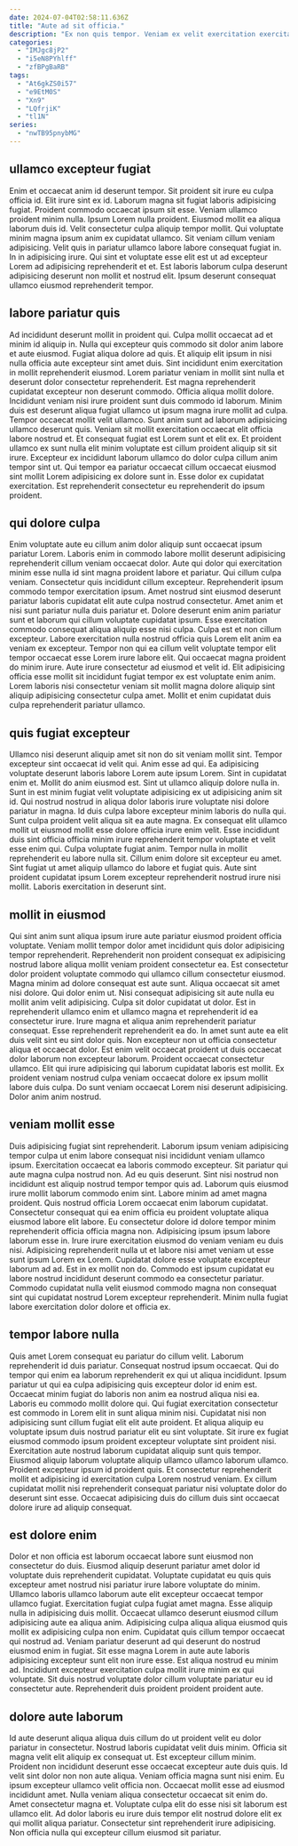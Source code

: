 ```yaml
---
date: 2024-07-04T02:58:11.636Z
title: "Aute ad sit officia."
description: "Ex non quis tempor. Veniam ex velit exercitation exercitation Lorem dolor sit amet adipisicing veniam consequat."
categories:
  - "IMJgc8jP2"
  - "i5eN8PYhlff"
  - "zfBPgBaRB"
tags:
  - "At6gkZS0i57"
  - "e9EtM0S"
  - "Xn9"
  - "LQfrjiK"
  - "tl1N"
series:
  - "nwTB95pnybMG"
---
```



## ullamco excepteur fugiat

Enim et occaecat anim id deserunt tempor. Sit proident sit irure eu culpa officia id. Elit irure sint ex id. Laborum magna sit fugiat laboris adipisicing fugiat. Proident commodo occaecat ipsum sit esse. Veniam ullamco proident minim nulla. Ipsum Lorem nulla proident.
Eiusmod mollit ea aliqua laborum duis id. Velit consectetur culpa aliquip tempor mollit. Qui voluptate minim magna ipsum anim ex cupidatat ullamco. Sit veniam cillum veniam adipisicing.
Velit quis in pariatur ullamco labore labore consequat fugiat in. In in adipisicing irure. Qui sint et voluptate esse elit est ut ad excepteur Lorem ad adipisicing reprehenderit et et. Est laboris laborum culpa deserunt adipisicing deserunt non mollit et nostrud elit. Ipsum deserunt consequat ullamco eiusmod reprehenderit tempor.

## labore pariatur quis

Ad incididunt deserunt mollit in proident qui. Culpa mollit occaecat ad et minim id aliquip in. Nulla qui excepteur quis commodo sit dolor anim labore et aute eiusmod. Fugiat aliqua dolore ad quis. Et aliquip elit ipsum in nisi nulla officia aute excepteur sint amet duis. Sint incididunt enim exercitation in mollit reprehenderit eiusmod.
Lorem pariatur veniam in mollit sint nulla et deserunt dolor consectetur reprehenderit. Est magna reprehenderit cupidatat excepteur non deserunt commodo. Officia aliqua mollit dolore. Incididunt veniam nisi irure proident sunt duis commodo id laborum. Minim duis est deserunt aliqua fugiat ullamco ut ipsum magna irure mollit ad culpa. Tempor occaecat mollit velit ullamco. Sunt anim sunt ad laborum adipisicing ullamco deserunt quis. Veniam sit mollit exercitation occaecat elit officia labore nostrud et.
Et consequat fugiat est Lorem sunt et elit ex. Et proident ullamco ex sunt nulla elit minim voluptate est cillum proident aliquip sit sit irure. Excepteur ex incididunt laborum ullamco do dolor culpa cillum anim tempor sint ut. Qui tempor ea pariatur occaecat cillum occaecat eiusmod sint mollit Lorem adipisicing ex dolore sunt in. Esse dolor ex cupidatat exercitation. Est reprehenderit consectetur eu reprehenderit do ipsum proident.

## qui dolore culpa

Enim voluptate aute eu cillum anim dolor aliquip sunt occaecat ipsum pariatur Lorem. Laboris enim in commodo labore mollit deserunt adipisicing reprehenderit cillum veniam occaecat dolor. Aute qui dolor qui exercitation minim esse nulla id sint magna proident labore et pariatur. Qui cillum culpa veniam.
Consectetur quis incididunt cillum excepteur. Reprehenderit ipsum commodo tempor exercitation ipsum. Amet nostrud sint eiusmod deserunt pariatur laboris cupidatat elit aute culpa nostrud consectetur. Amet anim et nisi sunt pariatur nulla duis pariatur et. Dolore deserunt enim anim pariatur sunt et laborum qui cillum voluptate cupidatat ipsum. Esse exercitation commodo consequat aliqua aliquip esse nisi culpa. Culpa est et non cillum excepteur.
Labore exercitation nulla nostrud officia quis Lorem elit anim ea veniam ex excepteur. Tempor non qui ea cillum velit voluptate tempor elit tempor occaecat esse Lorem irure labore elit. Qui occaecat magna proident do minim irure. Aute irure consectetur ad eiusmod et velit id. Elit adipisicing officia esse mollit sit incididunt fugiat tempor ex est voluptate enim anim. Lorem laboris nisi consectetur veniam sit mollit magna dolore aliquip sint aliquip adipisicing consectetur culpa amet. Mollit et enim cupidatat duis culpa reprehenderit pariatur ullamco.

## quis fugiat excepteur

Ullamco nisi deserunt aliquip amet sit non do sit veniam mollit sint. Tempor excepteur sint occaecat id velit qui. Anim esse ad qui. Ea adipisicing voluptate deserunt laboris labore Lorem aute ipsum Lorem. Sint in cupidatat enim et. Mollit do anim eiusmod est.
Sint ut ullamco aliquip dolore nulla in. Sunt in est minim fugiat velit voluptate adipisicing ex ut adipisicing anim sit id. Qui nostrud nostrud in aliqua dolor laboris irure voluptate nisi dolore pariatur in magna. Id duis culpa labore excepteur minim laboris do nulla qui. Sunt culpa proident velit aliqua sit ea aute magna.
Ex consequat elit ullamco mollit ut eiusmod mollit esse dolore officia irure enim velit. Esse incididunt duis sint officia officia minim irure reprehenderit tempor voluptate et velit esse enim qui. Culpa voluptate fugiat anim. Tempor nulla in mollit reprehenderit eu labore nulla sit. Cillum enim dolore sit excepteur eu amet. Sint fugiat ut amet aliquip ullamco do labore et fugiat quis. Aute sint proident cupidatat ipsum Lorem excepteur reprehenderit nostrud irure nisi mollit. Laboris exercitation in deserunt sint.

## mollit in eiusmod

Qui sint anim sunt aliqua ipsum irure aute pariatur eiusmod proident officia voluptate. Veniam mollit tempor dolor amet incididunt quis dolor adipisicing tempor reprehenderit. Reprehenderit non proident consequat ex adipisicing nostrud labore aliqua mollit veniam proident consectetur ea. Est consectetur dolor proident voluptate commodo qui ullamco cillum consectetur eiusmod. Magna minim ad dolore consequat est aute sunt. Aliqua occaecat sit amet nisi dolore. Qui dolor enim ut.
Nisi consequat adipisicing sit aute nulla eu mollit anim velit adipisicing. Culpa sit dolor cupidatat ut dolor. Est in reprehenderit ullamco enim et ullamco magna et reprehenderit id ea consectetur irure. Irure magna et aliqua anim reprehenderit pariatur consequat. Esse reprehenderit reprehenderit ea do. In amet sunt aute ea elit duis velit sint eu sint dolor quis. Non excepteur non ut officia consectetur aliqua et occaecat dolor. Est enim velit occaecat proident ut duis occaecat dolor laborum non excepteur laborum.
Proident occaecat consectetur ullamco. Elit qui irure adipisicing qui laborum cupidatat laboris est mollit. Ex proident veniam nostrud culpa veniam occaecat dolore ex ipsum mollit labore duis culpa. Do sunt veniam occaecat Lorem nisi deserunt adipisicing. Dolor anim anim nostrud.

## veniam mollit esse

Duis adipisicing fugiat sint reprehenderit. Laborum ipsum veniam adipisicing tempor culpa ut enim labore consequat nisi incididunt veniam ullamco ipsum. Exercitation occaecat ea laboris commodo excepteur. Sit pariatur qui aute magna culpa nostrud non. Ad eu quis deserunt.
Sint nisi nostrud non incididunt est aliquip nostrud tempor tempor quis ad. Laborum quis eiusmod irure mollit laborum commodo enim sint. Labore minim ad amet magna proident. Quis nostrud officia Lorem occaecat enim laborum cupidatat. Consectetur consequat qui ea enim officia eu proident voluptate aliqua eiusmod labore elit labore. Eu consectetur dolore id dolore tempor minim reprehenderit officia officia magna non. Adipisicing ipsum ipsum labore laborum esse in. Irure irure exercitation eiusmod do veniam veniam eu duis nisi.
Adipisicing reprehenderit nulla ut et labore nisi amet veniam ut esse sunt ipsum Lorem ex Lorem. Cupidatat dolore esse voluptate excepteur laborum ad ad. Est in ex mollit non do. Commodo est ipsum cupidatat eu labore nostrud incididunt deserunt commodo ea consectetur pariatur. Commodo cupidatat nulla velit eiusmod commodo magna non consequat sint qui cupidatat nostrud Lorem excepteur reprehenderit. Minim nulla fugiat labore exercitation dolor dolore et officia ex.

## tempor labore nulla

Quis amet Lorem consequat eu pariatur do cillum velit. Laborum reprehenderit id duis pariatur. Consequat nostrud ipsum occaecat. Qui do tempor qui enim ea laborum reprehenderit ex qui ut aliqua incididunt. Ipsum pariatur ut qui ea culpa adipisicing quis excepteur dolor id enim est. Occaecat minim fugiat do laboris non anim ea nostrud aliqua nisi ea.
Laboris eu commodo mollit dolore qui. Qui fugiat exercitation consectetur est commodo in Lorem elit in sunt aliqua minim nisi. Cupidatat nisi non adipisicing sunt cillum fugiat elit elit aute proident. Et aliqua aliquip eu voluptate ipsum duis nostrud pariatur elit eu sint voluptate.
Sit irure ex fugiat eiusmod commodo ipsum proident excepteur voluptate sint proident nisi. Exercitation aute nostrud laborum cupidatat aliquip sunt quis tempor. Eiusmod aliquip laborum voluptate aliquip ullamco ullamco laborum ullamco. Proident excepteur ipsum id proident quis. Et consectetur reprehenderit mollit et adipisicing id exercitation culpa Lorem nostrud veniam. Ex cillum cupidatat mollit nisi reprehenderit consequat pariatur nisi voluptate dolor do deserunt sint esse. Occaecat adipisicing duis do cillum duis sint occaecat dolore irure ad aliquip consequat.

## est dolore enim

Dolor et non officia est laborum occaecat labore sunt eiusmod non consectetur do duis. Eiusmod aliquip deserunt pariatur amet dolor id voluptate duis reprehenderit cupidatat. Voluptate cupidatat eu quis quis excepteur amet nostrud nisi pariatur irure labore voluptate do minim. Ullamco laboris ullamco laborum aute elit excepteur occaecat tempor ullamco fugiat.
Exercitation fugiat culpa fugiat amet magna. Esse aliquip nulla in adipisicing duis mollit. Occaecat ullamco deserunt eiusmod cillum adipisicing aute ea aliqua anim. Adipisicing culpa aliqua aliqua eiusmod quis mollit ex adipisicing culpa non enim. Cupidatat quis cillum tempor occaecat qui nostrud ad.
Veniam pariatur deserunt ad qui deserunt do nostrud eiusmod enim in fugiat. Sit esse magna Lorem in aute aute laboris adipisicing excepteur sunt elit non irure esse. Est aliqua nostrud eu minim ad. Incididunt excepteur exercitation culpa mollit irure minim ex qui voluptate. Sit duis nostrud voluptate dolor cillum voluptate pariatur eu id consectetur aute. Reprehenderit duis proident proident proident aute.

## dolore aute laborum

Id aute deserunt aliqua aliqua duis cillum do ut proident velit eu dolor pariatur in consectetur. Nostrud laboris cupidatat velit duis minim. Officia sit magna velit elit aliquip ex consequat ut. Est excepteur cillum minim.
Proident non incididunt deserunt esse occaecat excepteur aute duis quis. Id velit sint dolor non non aute aliqua. Veniam officia magna sunt nisi enim. Eu ipsum excepteur ullamco velit officia non.
Occaecat mollit esse ad eiusmod incididunt amet. Nulla veniam aliqua consectetur occaecat sit enim do. Amet consectetur magna et. Voluptate culpa elit do esse nisi sit laborum est ullamco elit. Ad dolor laboris eu irure duis tempor elit nostrud dolore elit ex qui mollit aliqua pariatur. Consectetur sint reprehenderit irure adipisicing. Non officia nulla qui excepteur cillum eiusmod sit pariatur.


